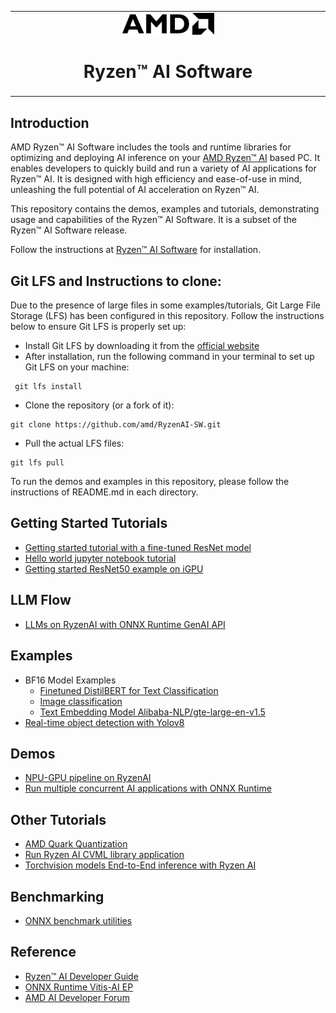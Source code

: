 <table class="sphinxhide" width="100%">
 <tr width="100%">
    <td align="center"><img src="https://raw.githubusercontent.com/Xilinx/Image-Collateral/main/xilinx-logo.png" width="30%"/><h1> Ryzen™ AI Software </h1>
    </td>
 </tr>
</table>

## Introduction

AMD Ryzen™ AI Software includes the tools and runtime libraries for optimizing and deploying AI inference on your [AMD Ryzen™ AI](https://www.amd.com/en/products/processors/consumer/ryzen-ai.html) based PC. It enables developers to quickly build and run a variety of AI applications for Ryzen™ AI. It is designed with high efficiency and ease-of-use in mind, unleashing the full potential of AI acceleration on Ryzen™ AI.

This repository contains the demos, examples and tutorials, demonstrating usage and capabilities of the Ryzen™ AI Software. It is a subset of the Ryzen™ AI Software release.

Follow the instructions at [Ryzen™ AI Software](https://ryzenai.docs.amd.com/en/latest/inst.html) for installation.

## Git LFS and Instructions to clone:

 Due to the presence of large files in some examples/tutorials, Git Large File Storage (LFS) has been configured in this repository. Follow the instructions below to ensure Git LFS is properly set up:
 - Install Git LFS by downloading it from the [official website](https://git-lfs.com/)
 - After installation, run the following command in your terminal to set up Git LFS on your machine:
```
 git lfs install
```
 - Clone the repository (or a fork of it):
```
git clone https://github.com/amd/RyzenAI-SW.git
```
- Pull the actual LFS files:
```
git lfs pull
```

To run the demos and examples in this repository, please follow the instructions of README.md in each directory.


## Getting Started Tutorials

- [Getting started tutorial with a fine-tuned ResNet model](tutorial/getting_started_resnet)
- [Hello world jupyter notebook tutorial](tutorial/hello_world)
- [Getting started ResNet50 example on iGPU](example/iGPU/getting_started)

## LLM Flow

- [LLMs on RyzenAI with ONNX Runtime GenAI API](example/llm/oga_api)


## Examples

- BF16 Model Examples
  - [Finetuned DistilBERT for Text Classification](example/DistilBERT_text_classification_bf16)
  - [Image classification](example/image_classification)
  - [Text Embedding Model Alibaba-NLP/gte-large-en-v1.5](example/gte-large-en-v1.5-bf16)
- [Real-time object detection with Yolov8](tutorial/yolov8)


## Demos

- [NPU-GPU pipeline on RyzenAI](demo/NPU-GPU-Pipeline)
- [Run multiple concurrent AI applications with ONNX Runtime](demo/multi_model)


## Other Tutorials

- [AMD Quark Quantization](tutorial/quark_quantization)
- [Run Ryzen AI CVML library application](Ryzen-AI-CVML-Library)
- [Torchvision models End-to-End inference with Ryzen AI](tutorial/torchvision_inference)


## Benchmarking

- [ONNX benchmark utilities](onnx-benchmark)


## Reference

- [Ryzen™ AI Developer Guide](https://ryzenai.docs.amd.com/en/latest)
- [ONNX Runtime Vitis-AI EP](https://onnxruntime.ai/docs/execution-providers/Vitis-AI-ExecutionProvider.html)
- [AMD AI Developer Forum](https://community.amd.com/t5/ai/ct-p/amd_ai)

